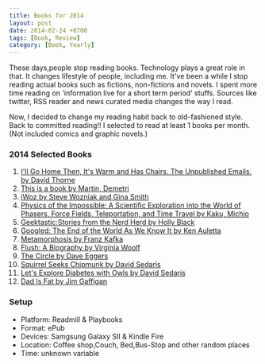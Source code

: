 ```yaml
---
title: Books for 2014
layout: post
date: 2014-02-24 +0700
tags: [Book, Review] 
category: [Book, Yearly]
---
```

These days,people stop reading books. Technology plays a great role in that. It changes lifestyle of people, including me. It've been a while I stop reading actual books such as fictions, non-fictions and novels. I spent more time reading on 'information live for a short term period' stuffs. Sources like twitter, RSS reader and news curated media changes the way I read. 

Now, I decided to change my reading habit back to old-fashioned style. Back to committed reading!! I selected to read at least 1 books per month.(Not included comics and graphic novels.)

### 2014 Selected Books 
1. <a href="https://readmill.com/books/ill-go-home-then-its-warm-and-has-chairs-the-unpublished-emails-1" target="_blank">I'll Go Home Then, It's Warm and Has Chairs. The Unpublished Emails.
by David Thorne</a>
2. <a href="https://readmill.com/books/this-is-a-book" target="_blank">This is a book by Martin, Demetri</a>
3. <a href="https://readmill.com/books/iwoz" target="_blank">iWoz by Steve Wozniak and Gina Smith</a>
4. <a href="https://readmill.com/books/physics-of-the-impossible-a-scientific-exploration-into-the-world-of-phasers-force-fields-teleportation-and-time-travel" target="_blank">Physics of the Impossible: A Scientific Exploration into the World of Phasers, Force Fields, Teleportation, and Time Travel
by Kaku, Michio</a>
5. <a href="https://readmill.com/books/geektastic-stories-from-the-nerd-herd" target="_blank">Geektastic:Stories from the Nerd Herd by Holly Black</a>
6. <a href="https://readmill.com/books/googled-the-end-of-the-world-as-we-know-it" target="_blank">Googled: The End of the World As We Know It
by Ken Auletta</a>
7. <a href="https://readmill.com/books/metamorphosis" target="_blank">Metamorphosis by Franz Kafka</a>
8. <a href="https://readmill.com/books/flush-a-biography" target="_blank">Flush: A Biography by Virginia Woolf</a>
9. <a href="https://readmill.com/books/the-circle-2" target="_blank"> The Circle by Dave Eggers</a>
10. <a href="https://readmill.com/books/squirrel-seeks-chipmunk" target="_blank">Squirrel Seeks Chipmunk
by David Sedaris</a>
11. <a href="https://readmill.com/books/lets-explore-diabetes-with-owls" target="_blank">Let's Explore Diabetes with Owls
by David Sedaris</a>
12. <a href="https://readmill.com/books/dad-is-fat" target="_blank">Dad Is Fat by Jim Gaffigan</a>

### Setup
* Platform: Readmill & Playbooks
* Format: ePub
* Devices: Samgsung Galaxy SII & Kindle Fire
* Location: Coffee shop,Couch, Bed,Bus-Stop and other random places
* Time: unknown variable

